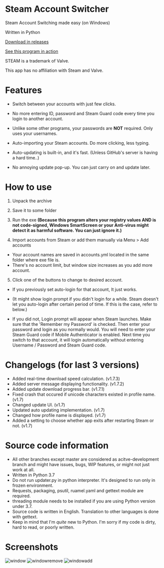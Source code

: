# Steam Account Switcher
Steam Account Switching made easy (on Windows)

Written in Python

[Download in releases](https://github.com/sw2719/steam-account-switcher/releases)

[See this program in action](https://youtu.be/WFtv10RZ_UA)

STEAM is a trademark of Valve.

This app has no affiliation with Steam and Valve.

# Features
* Switch between your accounts with just few clicks.

* No more entering ID, password and Steam Guard code every time you login to another account.

* Unlike some other programs, your passwords are **NOT** required. Only uses your usernames.

* Auto-importing your Steam accounts. Do more clicking, less typing.

* Auto-updating is built-in, and it's fast. (Unless GitHub's server is having a hard time..)

* No annoying update pop-up. You can just carry on and update later.

# How to use
1. Unpack the archive
2. Save it to some folder
3. Run the exe
**(Because this program alters your registry values AND is not code-signed, Windows SmartScreen or your Anti-virus might detect it as harmful software. You can just ignore it.)**

4. Import accounts from Steam or add them manually via Menu > Add accounts
* Your account names are saved in accounts.yml located in the same folder where exe file is.
* There's no account limit, but window size increases as you add more account.

5. Click one of the buttons to change to desired account.
* If you previously set auto-login for that account, It just works.
* (It might show login prompt if you didn't login for a while. Steam doesn't let you auto-login after certain period of time. If this is the case, refer to below.)

* If you did not, Login prompt will appear when Steam launches. Make sure that the 'Remember my Password' is checked. Then enter your password and login as you normally would. You will need to enter your Steam Guard code if Mobile Authenticator is enabled. Next time you switch to that account, it will login automatically without entering Username / Password and Steam Guard code.

# Changelogs (for last 3 versions)
* Added real-time download speed calculation. (v1.7.3)
* Added server message displaying functionality. (v1.7.2)
* Added update download progress bar. (v1.7.1)
* Fixed crash that occured if unicode characters existed in profile name. (v1.7)
* Changed update UI. (v1.7)
* Updated auto updating implementation. (v1.7)
* Changed how profile name is displayed. (v1.7)
* Added a setting to choose whether app exits after restarting Steam or not. (v1.7)

# Source code information
* All other branches except master are considered as acitve-development branch and might have issues, bugs, WIP features, or might not just work at all.
* Written in Python 3.7
* Do not run updater.py in python interpreter. It's designed to run only in frozen environment.
* Requests, packaging, psutil, ruamel.yaml and gettext module are required.
* threading module needs to be installed if you are using Python version under 3.7.
* Source code is written in English. Translation to other languages is done with gettext.
* Keep in mind that I'm _quite_ new to Python. I'm sorry if my code is dirty, hard to read, or poorly written.

# Screenshots
![window](https://user-images.githubusercontent.com/22590718/63221824-87af7e00-c1d9-11e9-96e2-87508d2128b5.png)
![windowremove](https://user-images.githubusercontent.com/22590718/63221825-87af7e00-c1d9-11e9-8887-ed530c305166.png)
![windowadd](https://user-images.githubusercontent.com/22590718/63221826-88481480-c1d9-11e9-82eb-2b78dc9d528d.png)
